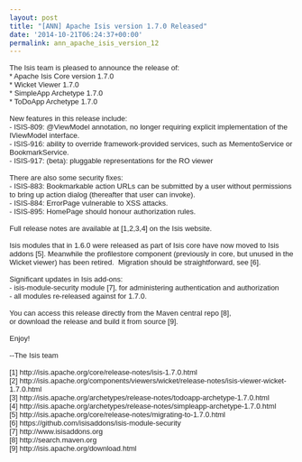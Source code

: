 ```yaml
---
layout: post
title: "[ANN] Apache Isis version 1.7.0 Released"
date: '2014-10-21T06:24:37+00:00'
permalink: ann_apache_isis_version_12
---
```

<div style="color: #222222; font-family: arial; font-size: small;">The Isis team is pleased to announce the release of:</div>
  <div style="color: #222222; font-family: arial; font-size: small;">* Apache Isis Core version 1.7.0</div>
  <div style="color: #222222; font-family: arial; font-size: small;">* Wicket Viewer 1.7.0</div>
  <div style="color: #222222; font-family: arial; font-size: small;">* SimpleApp Archetype 1.7.0</div>
  <div style="color: #222222; font-family: arial; font-size: small;">* ToDoApp Archetype 1.7.0</div>
  <div style="color: #222222; font-family: arial; font-size: small;"><br /></div>
  <div style="color: #222222; font-family: arial; font-size: small;">New features in this release include:</div>
  <div style="color: #222222; font-family: arial; font-size: small;">- ISIS-809: @ViewModel annotation, no longer requiring explicit implementation of the IViewModel interface.</div>
  <div style="color: #222222; font-family: arial; font-size: small;">- ISIS-916: ability to override framework-provided services, such as MementoService or BookmarkService.</div>
  <div style="color: #222222; font-family: arial; font-size: small;">- ISIS-917: (beta): pluggable representations for the RO viewer</div>
  <div style="color: #222222; font-family: arial; font-size: small;"><br /></div>
  <div style="color: #222222; font-family: arial; font-size: small;">There are also some security fixes:</div>
  <div style="color: #222222; font-family: arial; font-size: small;">- ISIS-883: Bookmarkable action URLs can be submitted by a user without permissions to bring up action dialog (thereafter that user can invoke).</div>
  <div style="color: #222222; font-family: arial; font-size: small;">- ISIS-884: ErrorPage vulnerable to XSS attacks.</div>
  <div style="color: #222222; font-family: arial; font-size: small;">- ISIS-895: HomePage should honour authorization rules.</div>
  <div style="color: #222222; font-family: arial; font-size: small;"><br /></div>
  <div style="color: #222222; font-family: arial; font-size: small;">Full release notes are available at [1,2,3,4] on the Isis website. &nbsp;</div>
  <div style="color: #222222; font-family: arial; font-size: small;"><br /></div>
  <div style="color: #222222; font-family: arial; font-size: small;">Isis modules that in 1.6.0 were released as part of Isis core have now moved to Isis addons [5]. Meanwhile the profilestore component (previously in core, but unused in the Wicket viewer) has been retired. &nbsp;Migration should be straightforward, see [6].</div>
  <div style="color: #222222; font-family: arial; font-size: small;"><br /></div>
  <div style="color: #222222; font-family: arial; font-size: small;">Significant updates in Isis add-ons:</div>
  <div style="color: #222222; font-family: arial; font-size: small;">- isis-module-security module [7], for administering authentication and authorization</div>
  <div style="color: #222222; font-family: arial; font-size: small;">- all modules re-released against for 1.7.0.</div>
  <div style="color: #222222; font-family: arial; font-size: small;"><br /></div>
  <div style="color: #222222; font-family: arial; font-size: small;">You can access this release directly from the Maven central repo [8],&nbsp;</div>
  <div style="color: #222222; font-family: arial; font-size: small;">or download the release and build it from source [9].</div>
  <div style="color: #222222; font-family: arial; font-size: small;"><br /></div>
  <div style="color: #222222; font-family: arial; font-size: small;">Enjoy!</div>
  <div style="color: #222222; font-family: arial; font-size: small;"><br /></div>
  <div style="color: #222222; font-family: arial; font-size: small;">--The Isis team</div>
  <div style="color: #222222; font-family: arial; font-size: small;"><br /></div>
  <div style="color: #222222; font-family: arial; font-size: small;">[1] http://isis.apache.org/core/release-notes/isis-1.7.0.html</div>
  <div style="color: #222222; font-family: arial; font-size: small;">[2] http://isis.apache.org/components/viewers/wicket/release-notes/isis-viewer-wicket-1.7.0.html</div>
  <div style="color: #222222; font-family: arial; font-size: small;">[3] http://isis.apache.org/archetypes/release-notes/todoapp-archetype-1.7.0.html</div>
  <div style="color: #222222; font-family: arial; font-size: small;">[4] http://isis.apache.org/archetypes/release-notes/simpleapp-archetype-1.7.0.html</div>
  <div style="color: #222222; font-family: arial; font-size: small;">[5] http://isis.apache.org/core/release-notes/migrating-to-1.7.0.html</div>
  <div style="color: #222222; font-family: arial; font-size: small;">[6] https://github.com/isisaddons/isis-module-security</div>
  <div style="color: #222222; font-family: arial; font-size: small;">[7] http://www.isisaddons.org</div>
  <div style="color: #222222; font-family: arial; font-size: small;">[8] http://search.maven.org</div>
  <div style="color: #222222; font-family: arial; font-size: small;">[9] http://isis.apache.org/download.html</div>
